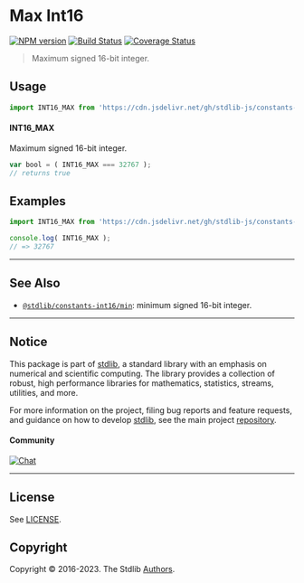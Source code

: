 <!--

@license Apache-2.0

Copyright (c) 2018 The Stdlib Authors.

Licensed under the Apache License, Version 2.0 (the "License");
you may not use this file except in compliance with the License.
You may obtain a copy of the License at

   http://www.apache.org/licenses/LICENSE-2.0

Unless required by applicable law or agreed to in writing, software
distributed under the License is distributed on an "AS IS" BASIS,
WITHOUT WARRANTIES OR CONDITIONS OF ANY KIND, either express or implied.
See the License for the specific language governing permissions and
limitations under the License.

-->

# Max Int16

[![NPM version][npm-image]][npm-url] [![Build Status][test-image]][test-url] [![Coverage Status][coverage-image]][coverage-url] <!-- [![dependencies][dependencies-image]][dependencies-url] -->

> Maximum signed 16-bit integer.



<section class="usage">

## Usage

```javascript
import INT16_MAX from 'https://cdn.jsdelivr.net/gh/stdlib-js/constants-int16-max@deno/mod.js';
```

#### INT16_MAX

Maximum signed 16-bit integer.

```javascript
var bool = ( INT16_MAX === 32767 );
// returns true
```

</section>

<!-- /.usage -->

<section class="examples">

## Examples

<!-- TODO: better example -->

<!-- eslint no-undef: "error" -->

```javascript
import INT16_MAX from 'https://cdn.jsdelivr.net/gh/stdlib-js/constants-int16-max@deno/mod.js';

console.log( INT16_MAX );
// => 32767
```

</section>

<!-- /.examples -->

<!-- Section for related `stdlib` packages. Do not manually edit this section, as it is automatically populated. -->

<section class="related">

* * *

## See Also

-   <span class="package-name">[`@stdlib/constants-int16/min`][@stdlib/constants/int16/min]</span><span class="delimiter">: </span><span class="description">minimum signed 16-bit integer.</span>

</section>

<!-- /.related -->

<!-- Section for all links. Make sure to keep an empty line after the `section` element and another before the `/section` close. -->


<section class="main-repo" >

* * *

## Notice

This package is part of [stdlib][stdlib], a standard library with an emphasis on numerical and scientific computing. The library provides a collection of robust, high performance libraries for mathematics, statistics, streams, utilities, and more.

For more information on the project, filing bug reports and feature requests, and guidance on how to develop [stdlib][stdlib], see the main project [repository][stdlib].

#### Community

[![Chat][chat-image]][chat-url]

---

## License

See [LICENSE][stdlib-license].


## Copyright

Copyright &copy; 2016-2023. The Stdlib [Authors][stdlib-authors].

</section>

<!-- /.stdlib -->

<!-- Section for all links. Make sure to keep an empty line after the `section` element and another before the `/section` close. -->

<section class="links">

[npm-image]: http://img.shields.io/npm/v/@stdlib/constants-int16-max.svg
[npm-url]: https://npmjs.org/package/@stdlib/constants-int16-max

[test-image]: https://github.com/stdlib-js/constants-int16-max/actions/workflows/test.yml/badge.svg?branch=main
[test-url]: https://github.com/stdlib-js/constants-int16-max/actions/workflows/test.yml?query=branch:main

[coverage-image]: https://img.shields.io/codecov/c/github/stdlib-js/constants-int16-max/main.svg
[coverage-url]: https://codecov.io/github/stdlib-js/constants-int16-max?branch=main

<!--

[dependencies-image]: https://img.shields.io/david/stdlib-js/constants-int16-max.svg
[dependencies-url]: https://david-dm.org/stdlib-js/constants-int16-max/main

-->

[chat-image]: https://img.shields.io/gitter/room/stdlib-js/stdlib.svg
[chat-url]: https://gitter.im/stdlib-js/stdlib/

[stdlib]: https://github.com/stdlib-js/stdlib

[stdlib-authors]: https://github.com/stdlib-js/stdlib/graphs/contributors

[umd]: https://github.com/umdjs/umd
[es-module]: https://developer.mozilla.org/en-US/docs/Web/JavaScript/Guide/Modules

[deno-url]: https://github.com/stdlib-js/constants-int16-max/tree/deno
[umd-url]: https://github.com/stdlib-js/constants-int16-max/tree/umd
[esm-url]: https://github.com/stdlib-js/constants-int16-max/tree/esm
[branches-url]: https://github.com/stdlib-js/constants-int16-max/blob/main/branches.md

[stdlib-license]: https://raw.githubusercontent.com/stdlib-js/constants-int16-max/main/LICENSE

<!-- <related-links> -->

[@stdlib/constants/int16/min]: https://github.com/stdlib-js/constants-int16-min/tree/deno

<!-- </related-links> -->

</section>

<!-- /.links -->
